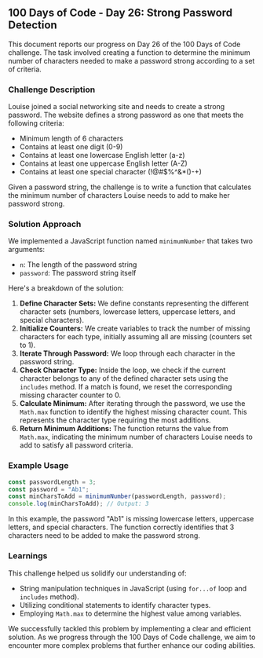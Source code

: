 ## 100 Days of Code - Day 26: Strong Password Detection

This document reports our progress on Day 26 of the 100 Days of Code challenge. The task involved creating a function to determine the minimum number of characters needed to make a password strong according to a set of criteria.

### Challenge Description

Louise joined a social networking site and needs to create a strong password. The website defines a strong password as one that meets the following criteria:

- Minimum length of 6 characters
- Contains at least one digit (0-9)
- Contains at least one lowercase English letter (a-z)
- Contains at least one uppercase English letter (A-Z)
- Contains at least one special character (!@#$%^&*()-+)

Given a password string, the challenge is to write a function that calculates the minimum number of characters Louise needs to add to make her password strong.

### Solution Approach

We implemented a JavaScript function named `minimumNumber` that takes two arguments:

- `n`: The length of the password string
- `password`: The password string itself

Here's a breakdown of the solution:

1. **Define Character Sets:** We define constants representing the different character sets (numbers, lowercase letters, uppercase letters, and special characters).
2. **Initialize Counters:** We create variables to track the number of missing characters for each type, initially assuming all are missing (counters set to 1).
3. **Iterate Through Password:** We loop through each character in the password string.
4. **Check Character Type:** Inside the loop, we check if the current character belongs to any of the defined character sets using the `includes` method. If a match is found, we reset the corresponding missing character counter to 0.
5. **Calculate Minimum:** After iterating through the password, we use the `Math.max` function to identify the highest missing character count. This represents the character type requiring the most additions.
6. **Return Minimum Additions:** The function returns the value from `Math.max`, indicating the minimum number of characters Louise needs to add to satisfy all password criteria.

### Example Usage

```javascript
const passwordLength = 3;
const password = "Ab1";
const minCharsToAdd = minimumNumber(passwordLength, password);
console.log(minCharsToAdd); // Output: 3
```

In this example, the password "Ab1" is missing lowercase letters, uppercase letters, and special characters. The function correctly identifies that 3 characters need to be added to make the password strong.

### Learnings

This challenge helped us solidify our understanding of:

- String manipulation techniques in JavaScript (using `for...of` loop and `includes` method).
- Utilizing conditional statements to identify character types.
- Employing `Math.max` to determine the highest value among variables.

We successfully tackled this problem by implementing a clear and efficient solution. As we progress through the 100 Days of Code challenge, we aim to encounter more complex problems that further enhance our coding abilities.
